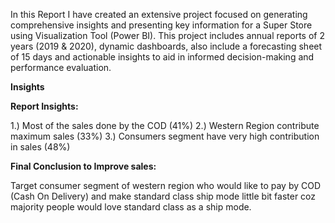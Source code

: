 
In this Report I have created an extensive project focused on generating comprehensive insights and presenting key information for a Super Store using Visualization Tool (Power BI). This project includes annual reports of 2 years (2019 & 2020), dynamic dashboards, also include a forecasting sheet of 15 days and actionable insights to aid in informed decision-making and performance evaluation.


  **Insights**
  
  **Report Insights:**
  
  1.) Most of the sales done by the COD (41%)
 	2.) Western Region contribute maximum sales (33%)
 	3.) Consumers segment have very high contribution in sales (48%)
  
**Final Conclusion to Improve sales:**

 Target consumer segment of western region who would like to pay by COD (Cash On Delivery) and make standard class ship mode little bit faster coz majority people would love standard class as a ship mode.


